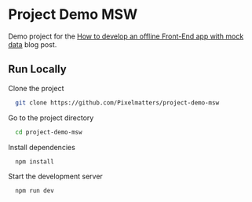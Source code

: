 # Project Demo MSW

Demo project for the [How to develop an offline Front-End app with mock data](https://blog.pixelmatters.com/blog/how-to-develop-an-offline-front-end-app-with-mock-data) blog post.

## Run Locally

Clone the project

```bash
  git clone https://github.com/Pixelmatters/project-demo-msw
```

Go to the project directory

```bash
  cd project-demo-msw
```

Install dependencies

```bash
  npm install
```

Start the development server

```bash
  npm run dev
```
